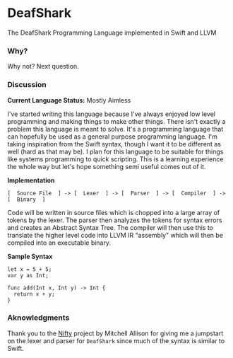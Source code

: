 # DeafShark
The DeafShark Programming Language implemented in Swift and LLVM

### Why?
Why not? Next question.

### Discussion
**Current Language Status:** Mostly Aimless

I've started writing this language because I've always enjoyed low level programming and making things to make other things.
There isn't exactly a problem this language is meant to solve. It's a programming language that can hopefully be used as a general
purpose programming language. I'm taking inspiration from the Swift syntax, though I want it to be different as well (hard as that
may be). I plan for this language to be suitable for things like systems programming to quick scripting. This is a learning
experience the whole way but let's hope something semi useful comes out of it.

**Implementation**

    [  Source File  ] -> [  Lexer  ] -> [  Parser  ] -> [  Compiler  ] -> [  Binary  ]

Code will be written in source files which is chopped into a large array of tokens by the lexer. The parser then analyzes the tokens
for syntax errors and creates an Abstract Syntax Tree. The compiler will then use this to translate the higher level code into 
LLVM IR "assembly" which will then be compiled into an executable binary.

**Sample Syntax**

    let x = 5 + 5;
    var y as Int;
    
    func add(Int x, Int y) -> Int {
      return x + y;
    }

### Aknowledgments
Thank you to the [Nifty](https://github.com/mitchellallison/nifty) project by Mitchell Allison for giving me a jumpstart on
the lexer and parser for `DeafShark` since much of the syntax is similar to Swift.
